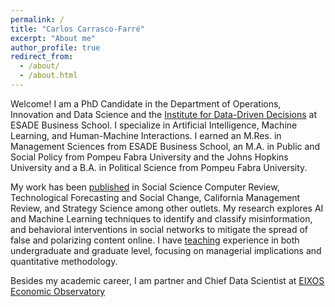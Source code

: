 ```yaml
---
permalink: /
title: "Carlos Carrasco-Farré"
excerpt: "About me"
author_profile: true
redirect_from: 
  - /about/
  - /about.html
---
```



Welcome! I am a PhD Candidate in the Department of Operations, Innovation and Data Science and the [Institute for Data-Driven Decisions](https://www.esade.edu/en/faculty-and-research/research/knowledge-units/institute-for-data-driven-decisions) at ESADE Business School. I specialize in Artificial Intelligence, Machine Learning, and Human-Machine Interactions. I earned an M.Res. in Management Sciences from ESADE Business School, an M.A. in Public and Social Policy from Pompeu Fabra University and the Johns Hopkins University and a B.A. in Political Science from Pompeu Fabra University.

My work has been [published](https://ccfarre.github.io/publications/) in Social Science Computer Review, Technological Forecasting and Social Change, California Management Review, and Strategy Science among other outlets. My research explores AI and Machine Learning techniques to identify and classify misinformation, and behavioral interventions in social networks to mitigate the spread of false and polarizing content online. I have [teaching](https://ccfarre.github.io/teaching/) experience in both undergraduate and graduate level, focusing on managerial implications and quantitative methodology.

Besides my academic career, I am partner and Chief Data Scientist at [EIXOS Economic Observatory](https://eixos.cat/html/portada-1-eng.html)
